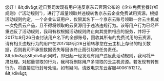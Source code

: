 您好！&amp;lt;div&amp;gt;近日我司发现有用户违反京东云官网公布的《企业免费套餐详细规则》（“活动规则”），进行了超量领取并违规转售京东云企业免费试用资源。根据活动规则约定，一个企业认证用户，仅限其名下一个京东云账号领取一台云主机或一次免费云产品，且不得将领取的云资源用于违法违规行为。该等用户行为已经严重违反了活动规则，我司有权根据活动规则终止向其提供相应的服务，并将于2017年9月26日查封该用户名下的全部账号，回收其所有的免费试用的云资源。请有相关违规行为的用户在2017年9月26日前转移您在云主机上存储的相关数据，否则我司不承担数据丢失等因该终止而引起的任务责任。&amp;lt;/div&amp;gt;&amp;lt;div&amp;gt;同时，即日起一经发现有用户违反此活动规则，我司将严肃处理。对超量领取的行为，我司将删除用户多领取的云主机资源。若发现有转售行为，将直接进行封号处理。如有疑问，请致电京东云客服4006151212。&amp;lt;/div&amp;gt;